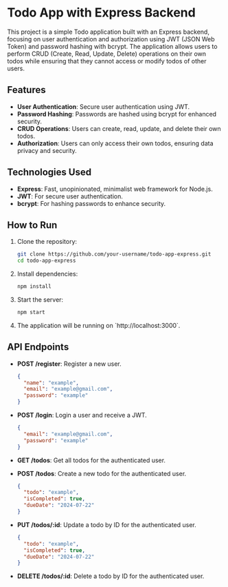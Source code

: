 # Todo App with Express Backend

This project is a simple Todo application built with an Express backend, focusing on user authentication and authorization using JWT (JSON Web Token) and password hashing with bcrypt. The application allows users to perform CRUD (Create, Read, Update, Delete) operations on their own todos while ensuring that they cannot access or modify todos of other users.

## Features

- **User Authentication**: Secure user authentication using JWT.
- **Password Hashing**: Passwords are hashed using bcrypt for enhanced security.
- **CRUD Operations**: Users can create, read, update, and delete their own todos.
- **Authorization**: Users can only access their own todos, ensuring data privacy and security.

## Technologies Used

- **Express**: Fast, unopinionated, minimalist web framework for Node.js.
- **JWT**: For secure user authentication.
- **bcrypt**: For hashing passwords to enhance security.

## How to Run

1. Clone the repository:

   ```bash
   git clone https://github.com/your-username/todo-app-express.git
   cd todo-app-express
   ```

2. Install dependencies:

   ```bash
   npm install
   ```

3. Start the server:

   ```bash
   npm start
   ```

4. The application will be running on \`http://localhost:3000\`.

## API Endpoints

- **POST /register**: Register a new user.

  ```json
  {
    "name": "example",
    "email": "example@gmail.com",
    "password": "example"
  }
  ```

- **POST /login**: Login a user and receive a JWT.

  ```json
  {
    "email": "example@gmail.com",
    "password": "example"
  }
  ```

- **GET /todos**: Get all todos for the authenticated user.

- **POST /todos**: Create a new todo for the authenticated user.

  ```json
  {
    "todo": "example",
    "isCompleted": true,
    "dueDate": "2024-07-22"
  }
  ```

- **PUT /todos/:id**: Update a todo by ID for the authenticated user.

  ```json
  {
    "todo": "example",
    "isCompleted": true,
    "dueDate": "2024-07-22"
  }
  ```

- **DELETE /todos/:id**: Delete a todo by ID for the authenticated user.
